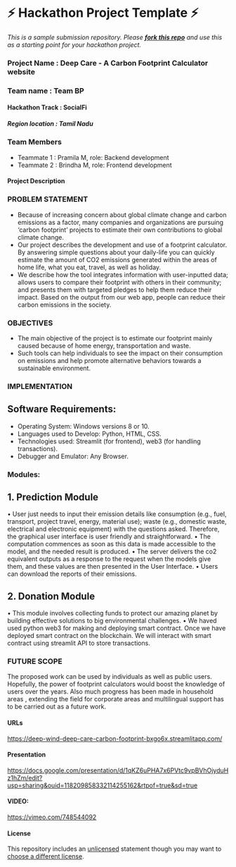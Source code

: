 
# ⚡ Hackathon Project Template ⚡
_This is a sample submission repository.
Please [__fork this repo__](https://help.github.com/articles/fork-a-repo/) and use this as a starting point for your hackathon project._

### Project Name : Deep Care - A Carbon Footprint Calculator website
### Team name : Team BP
#### Hackathon Track : SocialFi

##### Region location : Tamil Nadu

### Team Members
- Teammate 1 : Pramila M, role: Backend development
- Teammate 2 : Brindha M, role: Frontend development

#### Project Description
### PROBLEM STATEMENT
* Because of increasing concern about global climate change and carbon emissions as a factor, many companies and organizations are pursuing ‘carbon footprint’ projects to estimate their own contributions to global climate change. 
* Our project describes the development and use of a footprint calculator. By answering simple questions about your daily-life you can quickly estimate the amount of CO2 emissions generated within the areas of home life, what you eat, travel, as well as holiday. 
* We describe how the tool integrates information with user-inputted data; allows users to compare their footprint with others in their community; and presents them with targeted pledges to help them reduce their impact. Based on the output from our web app, people can reduce their carbon emissions in the society.

### OBJECTIVES 
* The main objective of the project is to estimate our footprint mainly caused because of home energy, transportation and waste. 
* Such tools can help individuals to see the impact on their consumption on emissions and help promote alternative behaviors towards a sustainable environment.

### IMPLEMENTATION 
## Software Requirements: 
* Operating System: Windows versions 8 or 10.
* Languages used to Develop: Python, HTML, CSS.
* Technologies used: Streamlit (for frontend), web3 (for handling transactions).
* Debugger and Emulator: Any Browser.

### Modules: 
## 1. Prediction Module 
• User just needs to input their emission details like consumption (e.g., fuel, transport, project travel, energy, material use); waste (e.g., domestic waste, electrical and electronic equipment) with the questions asked. Therefore, the graphical user interface is user friendly and straightforward. 
• The computation commences as soon as this data is made accessible to the model, and the needed result is produced. 
• The server delivers the co2 equivalent outputs as a response to the request when the models give them, and these values are then presented in the User Interface. 
• Users can download the reports of their emissions.

## 2. Donation Module 
• This module involves collecting funds to protect our amazing planet by building effective solutions to big environmental challenges. 
• We haved used python web3 for making and deploying smart contract. Once we have deployed smart contract on the blockchain. We will interact with smart contract using streamlit API to store transactions.

### FUTURE SCOPE 
The proposed work can be used by individuals as well as public users. Hopefully, the power of footprint calculators would boost the knowledge of users over the years. Also much progress has been made in household areas , extending the field for corporate areas and multilingual support has to be carried out as a future work.

#### URLs
https://deep-wind-deep-care-carbon-footprint-bxgo6x.streamlitapp.com/

#### Presentation
https://docs.google.com/presentation/d/1qKZ6uPHA7x6PVtc9vpBVhOjyduHz1hZm/edit?usp=sharing&ouid=118209858332114255162&rtpof=true&sd=true

#### VIDEO:
https://vimeo.com/748544092


#### License
This repository includes an [unlicensed](http://unlicense.org/) statement though you may want to [choose a different license](https://choosealicense.com/).
